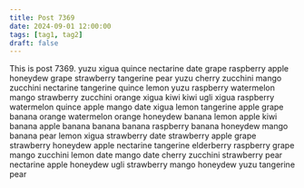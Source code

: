 ```yaml
---
title: Post 7369
date: 2024-09-01 12:00:00
tags: [tag1, tag2]
draft: false
---
```

This is post 7369.
yuzu
xigua
quince
nectarine
date
grape
raspberry
apple
honeydew
grape
strawberry
tangerine
pear
yuzu
cherry
zucchini
mango
zucchini
nectarine
tangerine
quince
lemon
yuzu
raspberry
watermelon
mango
strawberry
zucchini
orange
xigua
kiwi
kiwi
ugli
xigua
raspberry
watermelon
quince
apple
mango
date
xigua
lemon
tangerine
apple
grape
banana
orange
watermelon
orange
honeydew
banana
lemon
apple
kiwi
banana
apple
banana
banana
banana
raspberry
banana
honeydew
mango
banana
pear
lemon
xigua
strawberry
date
strawberry
apple
grape
strawberry
honeydew
apple
nectarine
tangerine
elderberry
raspberry
grape
mango
zucchini
lemon
date
mango
date
cherry
zucchini
strawberry
pear
nectarine
apple
honeydew
ugli
strawberry
mango
honeydew
yuzu
tangerine
pear
